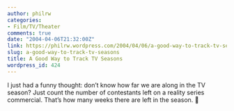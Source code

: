 ```yaml
---
author: philrw
categories:
- Film/TV/Theater
comments: true
date: "2004-04-06T21:32:00Z"
link: https://philrw.wordpress.com/2004/04/06/a-good-way-to-track-tv-seasons/
slug: a-good-way-to-track-tv-seasons
title: A Good Way to Track TV Seasons
wordpress_id: 424
---
```


I just had a funny thought: don’t know how far we are along in the TV season? Just count the number of contestants left on a reality series commercial. That’s how many weeks there are left in the season. :slightly_smiling_face:
